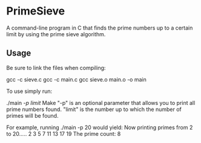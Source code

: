 # PrimeSieve
A command-line program in C that finds the prime numbers up to a certain limit by using the prime sieve algorithm.

## Usage

Be sure to link the files when compiling:

gcc -c sieve.c
gcc -c main.c
gcc sieve.o main.o -o main

To use simply run:

./main *-p limit*
  Make "-p" is an optional parameter that allows you to print all prime numbers found. "limit" is the number up to which the number of primes will be found.
  
  
  For example, running ./main -p 20 would yield:
             Now printing primes from 2 to 20.....
              2
              3
              5
              7
              11
              13
              17
              19
              The prime count: 8

